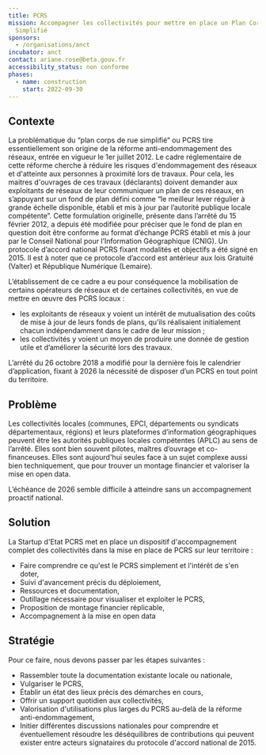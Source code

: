 ```yaml
---
title: PCRS
mission: Accompagner les collectivités pour mettre en place un Plan Corps de Rue
  Simplifié
sponsors:
  - /organisations/anct
incubator: anct
contact: ariane.rose@beta.gouv.fr
accessibility_status: non conforme
phases:
  - name: construction
    start: 2022-09-30
---
```

## Contexte

La problématique du “plan corps de rue simplifié” ou PCRS tire essentiellement son origine de la réforme anti-endommagement des réseaux, entrée en vigueur le 1er juillet 2012.
Le cadre réglementaire de cette réforme cherche à réduire les risques d'endommagement des réseaux et d'atteinte aux personnes à proximité lors de travaux. Pour cela, les maitres d'ouvrages de ces travaux (déclarants) doivent demander aux exploitants de réseaux de leur communiquer un plan de ces réseaux, en s’appuyant sur un fond de plan défini comme “le meilleur lever régulier à grande échelle disponible, établi et mis à jour par l’autorité publique locale compétente”. Cette formulation originelle, présente dans l’arrêté du 15 février 2012, a depuis été modifiée pour préciser que le fond de plan en question doit être conforme au format d’échange PCRS établi et mis à jour par le Conseil National pour l’Information Géographique (CNIG). Un protocole d’accord national PCRS fixant modalités et objectifs a été signé en 2015. Il est à noter que ce protocole d’accord est antérieur aux lois Gratuité (Valter) et République Numérique (Lemaire).

L’établissement de ce cadre a eu pour conséquence la mobilisation de certains opérateurs de réseaux et de certaines collectivités, en vue de mettre en œuvre des PCRS locaux :

* les exploitants de réseaux y voient un intérêt de mutualisation des coûts de mise à jour de leurs fonds de plans, qu’ils réalisaient initialement chacun indépendamment dans le cadre de leur mission ;
* les collectivités y voient un moyen de produire une donnée de gestion utile et d’améliorer la sécurité lors des travaux.

L’arrêté du 26 octobre 2018 a modifié pour la dernière fois le calendrier d’application, fixant à 2026 la nécessité de disposer d’un PCRS en tout point du territoire.

## Problème

Les collectivités locales (communes, EPCI, départements ou syndicats départementaux, régions) et leurs plateformes d’information géographiques peuvent être les autorités publiques locales compétentes (APLC) au sens de l’arrêté. Elles sont bien souvent pilotes, maîtres d’ouvrage et co-financeuses. Elles sont aujourd'hui seules face à un sujet complexe aussi bien techniquement, que pour trouver un montage financier et valoriser la mise en open data.

L’échéance de 2026 semble difficile à atteindre sans un accompagnement proactif national.

## Solution

La Startup d'Etat PCRS met en place un dispositif d'accompagnement complet des collectivités dans la mise en place de PCRS sur leur territoire :

* Faire comprendre ce qu'est le PCRS simplement et l'intérêt de s'en doter,
* Suivi d'avancement précis du déploiement,
* Ressources et documentation,
* Outillage nécessaire pour visualiser et exploiter le PCRS,
* Proposition de montage financier réplicable,
* Accompagnement à la mise en open data

## Stratégie

Pour ce faire, nous devons passer par les étapes suivantes :

* Rassembler toute la documentation existante locale ou nationale,
* Vulgariser le PCRS,
* Établir un état des lieux précis des démarches en cours,
* Offrir un support quotidien aux collectivités,
* Valorisation d'utilisations plus larges du PCRS au-delà de la réforme anti-endommagement,
* Initier différentes discussions nationales pour comprendre et éventuellement résoudre les déséquilibres de contributions qui peuvent exister entre acteurs signataires du protocole d'accord national de 2015.
